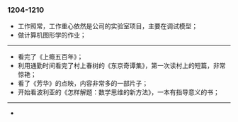 ### 1204-1210

- 工作照常，工作重心依然是公司的实验室项目，主要在调试模型；
- 做计算机图形学的作业；

---

- 看完了《上瘾五百年》；
- 利用通勤时间看完了村上春树的《东京奇谭集》，第一次读村上的短篇，非常惊艳；
- 看了《芳华》的点映，内容非常多的一部片子；
- 开始看波利亚的《怎样解题：数学思维的新方法》，一本有指导意义的书；

---


- ​